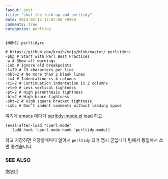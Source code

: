 ```yaml
---
layout: post
title: "shut the fuck up and perltidy"
date: 2014-02-12 17:07:08 +0900
comments: true
categories: perltidy
---
```


`$HOME/.perltidyrc`

    # https://github.com/kraih/mojo/blob/master/.perltidyrc
    -pbp # Start with Perl Best Practices
    -w # Show all warnings
    -iob # Ignore old breakpoints
    -l=79 # 79 characters per line
    -mbl=2 # No more than 2 blank lines
    -i=4 # Indentation is 4 columns
    -ci=2 # Continuation indentation is 2 columns
    -vt=0 # Less vertical tightness
    -pt=2 # High parenthesis tightness
    -bt=2 # High brace tightness
    -sbt=2 # High square bracket tightness
    -isbc # Don't indent comments without leading space

여기에 emacs 에다가
[perltidy-mode.el](http://search.cpan.org/~jjore/perltidy-mode/) load
하고 

    (eval-after-load "cperl-mode"
      '(add-hook 'cperl-mode-hook 'perltidy-mode))

하고 저장하면 저장할때마다 알아서 `perltidy` 되기 땜시 굳입니다
팀에서 통일해서 쓰면 좋겟습니다.

### SEE ALSO ###

[tidyall](http://aanoaa.github.io/blog/2012/09/12/tidyall/)
